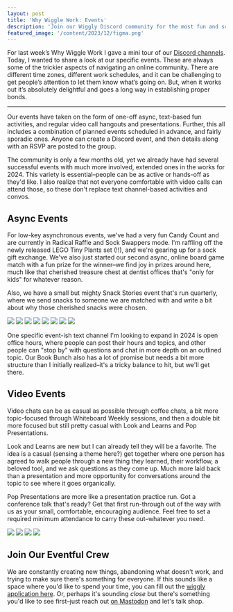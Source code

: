 ```yaml
---
layout: post
title: 'Why Wiggle Work: Events'
description: 'Join our Wiggly Discord community for the most fun and sometimes weirdest async and live events.'
featured_image: '/content/2023/12/figma.png'
---
```

For last week’s Why Wiggle Work I gave a mini tour of our [Discord channels](https://jonitrythall.com/why-wiggle-work-channels). Today, I wanted to share a look at our specific events. These are always some of the trickier aspects of navigating an online community. There are different time zones, different work schedules, and it can be challenging to get people’s attention to let them know what’s going on. But, when it works out it’s absolutely delightful and goes a long way in establishing proper bonds. 

<hr />

Our events have taken on the form of one-off async, text-based fun activities, and regular video call hangouts and presentations. Further, this all includes a combination of planned events scheduled in advance, and fairly sporadic ones. Anyone can create a Discord event, and then details along with an RSVP are posted to the group.  

The community is only a few months old, yet we already have had several successful events with much more involved, extended ones in the works for 2024. This variety is essential–people can be as active or hands-off as they'd like. I also realize that not everyone comfortable with video calls can attend those, so these don't replace text channel-based activities and convos. 

## Async Events 
For low-key asynchronous events, we've had a very fun Candy Count and are currently in Radical Raffle and Sock Swappers mode. I'm raffling off the newly released LEGO Tiny Plants set (!!), and we're gearing up for a sock gift exchange. We've also just started our second async, online board game match with a fun prize for the winner–we find joy in prizes around here, much like that cherished treasure chest at dentist offices that's "only for kids" for whatever reason. 

Also, we have a small but mighty Snack Stories event that's run quarterly, where we send snacks to someone we are matched with and write a bit about why those cherished snacks were chosen. 

<div class="gallery" data-columns="2">
  <img src="/content/2023/12/candy.png">
  <img src="/content/2023/12/dogs.JPG">
  <img src="/content/2023/12/game.png">
  <img src="/content/2023/12/lego.jpg">
  <img src="/content/2023/12/office.png">
  <img src="/content/2023/12/raffle.png">
  <img src="/content/2023/12/socks.png">
  <img src="/content/2023/12/snacks.png">
</div>

One specific event-ish text channel I'm looking to expand in 2024 is open office hours, where people can post their hours and topics, and other people can "stop by" with questions and chat in more depth on an outlined topic. Our Book Bunch also has a lot of promise but needs a bit more structure than I initially realized–it's a tricky balance to hit, but we'll get there.  

## Video Events 
Video chats can be as casual as possible through coffee chats, a bit more topic-focused through Whiteboard Weekly sessions, and then a double bit more focused but still pretty casual with Look and Learns and Pop Presentations. 

Look and Learns are new but I can already tell they will be a favorite. The idea is a casual (sensing a theme here?) get together where one person has agreed to walk people through a new thing they learned, their workflow, a beloved tool, and we ask questions as they come up. Much more laid back than a presentation and more opportunity for conversations around the topic to see where it goes organically.

Pop Presentations are more like a presentation practice run. Got a conference talk that's ready? Get that first run-through out of the way with us as your small, comfortable, encouraging audience. Feel free to set a required minimum attendance to carry these out–whatever you need. 

<div class="gallery" data-columns="2">
  <img src="/content/2023/12/figma.png">
  <img src="/content/2023/12/whiteboard-event.png">
  <img src="/content/2023/12/coffee.png">
  <img src="/content/2023/12/pop-pres.png">
</div>

## Join Our Eventful Crew
We are constantly creating new things, abandoning what doesn't work, and trying to make sure there's something for everyone. If this sounds like a space where you'd like to spend your time, you can fill out the [wiggly application here](https://wiggle.work). Or, perhaps it's sounding *close* but there's something you'd like to see first–just reach out [on Mastodon](https://mastodon.yupgup.com/@joni) and let's talk shop. 



